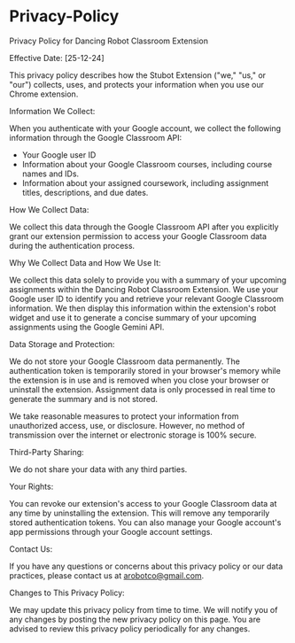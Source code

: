 # Privacy-Policy
Privacy Policy for Dancing Robot Classroom Extension

Effective Date: [25-12-24]

This privacy policy describes how the Stubot Extension ("we," "us," or "our") collects, uses, and protects your information when you use our Chrome extension.

Information We Collect:

When you authenticate with your Google account, we collect the following information through the Google Classroom API:

*   Your Google user ID
*   Information about your Google Classroom courses, including course names and IDs.
*   Information about your assigned coursework, including assignment titles, descriptions, and due dates.

How We Collect Data:

We collect this data through the Google Classroom API after you explicitly grant our extension permission to access your Google Classroom data during the authentication process.

Why We Collect Data and How We Use It:

We collect this data solely to provide you with a summary of your upcoming assignments within the Dancing Robot Classroom Extension. We use your Google user ID to identify you and retrieve your relevant Google Classroom information. We then display this information within the extension's robot widget and use it to generate a concise summary of your upcoming assignments using the Google Gemini API.

Data Storage and Protection:

We do not store your Google Classroom data permanently. The authentication token is temporarily stored in your browser's memory while the extension is in use and is removed when you close your browser or uninstall the extension. Assignment data is only processed in real time to generate the summary and is not stored.

We take reasonable measures to protect your information from unauthorized access, use, or disclosure. However, no method of transmission over the internet or electronic storage is 100% secure.

Third-Party Sharing:

We do not share your data with any third parties.

Your Rights:

You can revoke our extension's access to your Google Classroom data at any time by uninstalling the extension. This will remove any temporarily stored authentication tokens. You can also manage your Google account's app permissions through your Google account settings.

Contact Us:

If you have any questions or concerns about this privacy policy or our data practices, please contact us at arobotco@gmail.com.

Changes to This Privacy Policy:

We may update this privacy policy from time to time. We will notify you of any changes by posting the new privacy policy on this page. You are advised to review this privacy policy periodically for any changes.
